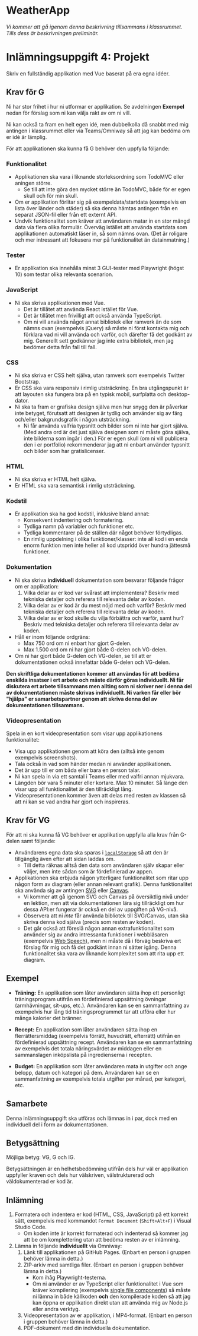 # WeatherApp
*Vi kommer att gå igenom denna beskrivning tillsammans i klassrummet. Tills dess är beskrivningen preliminär.*

# Inlämningsuppgift 4: Projekt
Skriv en fullständig applikation med Vue baserat på era egna idéer.

## Krav för G
Ni har stor frihet i hur ni utformar er applikation. Se avdelningen **Exempel** nedan för förslag som ni kan välja rakt av om ni vill.

Ni kan också ta fram en helt egen idé, men dubbelkolla då snabbt med mig antingen i klassrummet eller via Teams/Omniway så att jag kan bedöma om er idé är lämplig.

För att applikationen ska kunna få G behöver den uppfylla följande:

### Funktionalitet
- Applikationen ska vara i liknande storleksordning som TodoMVC eller aningen större.
    - Se till att inte göra den mycket större än TodoMVC, både för er egen skull och för min skull.
- Om er applikation förlitar sig på exempeldata/startdata (exempelvis en lista över länder och städer) så ska denna hämtas antingen från en separat JSON-fil eller från ett externt API.
- Undvik funktionalitet som kräver att användaren matar in en stor mängd data via flera olika formulär. Överväg istället att använda startdata som applikationen automatiskt läser in, så som nämns ovan. (Det är roligare och mer intressant att fokusera mer på funktionalitet än datainmatning.)

### Tester
- Er applikation ska innehålla minst 3 GUI-tester med Playwright (högst 10) som testar olika relevanta scenarion.

### JavaScript
- Ni ska skriva applikationen med Vue.
    - Det är tillåtet att använda React istället för Vue.
    - Det är tillåtet men frivilligt att också använda TypeScript.
    - Om ni vill använda något annat bibliotek eller ramverk än de som nämns ovan (exempelvis jQuery) så måste ni först kontakta mig och förklara vad ni vill använda och varför, och därefter få det godkänt av mig. Generellt sett godkänner jag inte extra bibliotek, men jag bedömer detta från fall till fall.

### CSS
- Ni ska skriva er CSS helt själva, utan ramverk som exempelvis Twitter Bootstrap.
- Er CSS ska vara responsiv i rimlig utsträckning. En bra utgångspunkt är att layouten ska fungera bra på en typisk mobil, surfplatta och desktop-dator.
- Ni ska ta fram er grafiska design själva men hur snygg den är påverkar inte betyget, förutsatt att designen är tydlig och använder sig av färg och/eller bakgrundsgrafik i någon utsträckning.
    - Ni får använda valfria typsnitt och bilder som ni inte har gjort själva. (Med andra ord är det just själva designen som ni måste göra själva, inte bilderna som ingår i den.) För er egen skull (om ni vill publicera den i er portfolio) rekommenderar jag att ni enbart använder typsnitt och bilder som har gratislicenser.

### HTML
- Ni ska skriva er HTML helt själva.
- Er HTML ska vara semantisk i rimlig utsträckning.

### Kodstil
- Er applikation ska ha god kodstil, inklusive bland annat:
    - Konsekvent indentering och formatering.
    - Tydliga namn på variabler och funktioner etc.
    - Tydliga kommentarer på de ställen där något behöver förtydligas.
    - En rimlig uppdelning i olika funktioner/klasser: inte all kod i en enda enorm funktion men inte heller all kod utspridd över hundra jättesmå funktioner.

### Dokumentation
- Ni ska skriva **individuell** dokumentation som besvarar följande frågor om er applikation:
    1. Vilka delar av er kod var svårast att implementera? Beskriv med tekniska detaljer och referera till relevanta delar av koden.
    2. Vilka delar av er kod är du mest nöjd med och varför? Beskriv med tekniska detaljer och referera till relevanta delar av koden.
    3. Vilka delar av er kod skulle du vilja förbättra och varför, samt hur? Beskriv med tekniska detaljer och referera till relevanta delar av koden.
- Håll er inom följande ordgräns:
    - Max 750 ord om ni enbart har gjort G-delen.
    - Max 1.500 ord om ni har gjort både G-delen och VG-delen.
- Om ni har gjort både G-delen och VG-delen, se till att er dokumentationen också innefattar både G-delen och VG-delen.

**Den skriftliga dokumentationen kommer att användas för att bedöma enskilda insatser i ert arbete och måste därför göras individuellt. Ni får diskutera ert arbete tillsammans men allting som ni skriver ner i denna del av dokumentationen måste skrivas individuellt. Ni varken får eller bör "hjälpa" er samarbetspartner genom att skriva denna del av dokumentationen tillsammans.**

### Videopresentation
Spela in en kort videopresentation som visar upp applikationens funktionalitet:

- Visa upp applikationen genom att köra den (alltså inte genom exempelvis screenshots).
- Tala också in vad som händer medan ni använder applikationen.
- Det är upp till er om båda eller bara en person talar.
- Ni kan spela in via ett samtal i Teams eller med valfri annan mjukvara.
- Längden bör vara 5 minuter eller kortare. Max 10 minuter. Så länge den visar upp all funktionalitet är den tillräckligt lång.
- Videopresentationen kommer även att delas med resten av klassen så att ni kan se vad andra har gjort och inspireras.

## Krav för VG
För att ni ska kunna få VG behöver er applikation uppfylla alla krav från G-delen samt följande:

- Användarens egna data ska sparas i [`localStorage`](https://developer.mozilla.org/en-US/docs/Web/API/Window/localStorage) så att den är tillgänglig även efter att sidan laddas om.
    - Till detta räknas alltså den data som användaren själv skapar eller väljer, men inte sådan som är fördefinierad av appen.
- Applikationen ska erbjuda någon ytterligare funktionalitet som ritar upp någon form av diagram (eller annan relevant grafik). Denna funktionalitet ska använda sig av antingen [SVG](https://developer.mozilla.org/en-US/docs/Web/SVG) eller [Canvas](https://developer.mozilla.org/en-US/docs/Web/API/Canvas_API).
    - Vi kommer att gå igenom SVG och Canvas på översiktlig nivå under en lektion, men att via dokumentationen lära sig tillräckligt om hur dessa API:er fungerar är också en del av uppgiften på VG-nivå.
    - Observera att ni *inte* får använda bibliotek till SVG/Canvas, utan ska skriva denna kod själva (precis som resten av koden).
    - Det går också att föreslå någon annan extrafunktionalitet som använder sig av andra intressanta funktioner i webbläsaren (exempelvis [Web Speech](https://developer.mozilla.org/en-US/docs/Web/API/Web_Speech_API)), men ni måste då i förväg beskriva ert förslag för mig och få det godkänt innan ni sätter igång. Denna funktionalitet ska vara av liknande komplexitet som att rita upp ett diagram.

## Exempel

- **Träning:** En applikation som låter användaren sätta ihop ett personligt träningsprogram utifrån en fördefinierad uppsättning övningar (armhävningar, sit-ups, etc.). Användaren kan se en sammanfattning av exempelvis hur lång tid träningsprogrammet tar att utföra eller hur många kalorier det bränner.

- **Recept:** En applikation som låter användaren sätta ihop en flerrättersmiddag (exempelvis förrätt, huvudrätt, efterrätt) utifrån en fördefinierad uppsättning recept. Användaren kan se en sammanfattning av exempelvis det totala näringsvärdet av middagen eller en sammanslagen inköpslista på ingredienserna i recepten.

- **Budget:** En applikation som låter användaren mata in utgifter och ange belopp, datum och kategori på dem. Användaren kan se en sammanfattning av exempelvis totala utgifter per månad, per kategori, etc.

## Samarbete
Denna inlämningsuppgift ska utföras och lämnas in i par, dock med en individuell del i form av dokumentationen.

## Betygsättning
Möjliga betyg: VG, G och IG.

Betygsättningen är en helhetsbedömning utifrån dels hur väl er applikation uppfyller kraven och dels hur välskriven, välstrukturerad och väldokumenterad er kod är.

## Inlämning
1. Formatera och indentera er kod (HTML, CSS, JavaScript) på ett korrekt sätt, exempelvis med kommandot `Format Document` (`Shift+Alt+F`) i Visual Studio Code.
    - Om koden inte är korrekt formaterad och indenterad så kommer jag att be om komplettering utan att bedöma resten av er inlämning.
2. Lämna in följande **individuellt** via Omniway:
    1. Länk till applikationen på GitHub Pages. (Enbart en person i gruppen behöver lämna in detta.)
    2. ZIP-arkiv med samtliga filer. (Enbart en person i gruppen behöver lämna in detta.)
        - Kom ihåg Playwright-testerna.
        - Om ni använder er av TypeScript eller funktionalitet i Vue som kräver kompilering (exempelvis [single file components](https://v3.vuejs.org/guide/single-file-component.html)) så måste ni lämna in både källkoden **och** den kompilerade koden så att jag kan öppna er applikation direkt utan att använda mig av Node.js eller andra verktyg.
    3. Videopresentation av er applikation, i MP4-format. (Enbart en person i gruppen behöver lämna in detta.)
    4. PDF-dokument med din individuella dokumentation.

